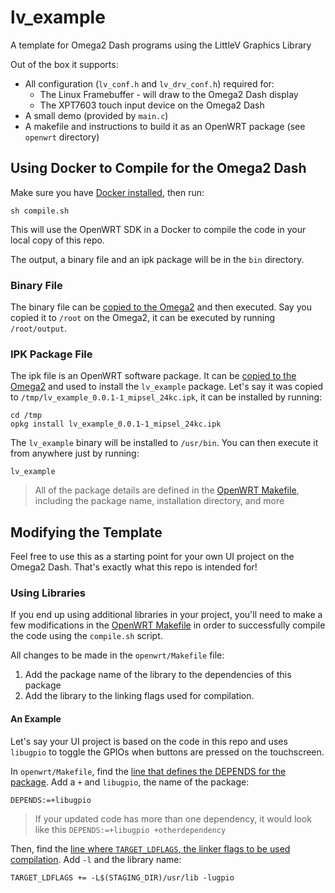 # lv_example
A template for Omega2 Dash programs using the LittleV Graphics Library

Out of the box it supports:

* All configuration (`lv_conf.h` and `lv_drv_conf.h`) required for:
    * The Linux Framebuffer - will draw to the Omega2 Dash display
    * The XPT7603 touch input device on the Omega2 Dash
* A small demo (provided by `main.c`)
* A makefile and instructions to build it as an OpenWRT package (see `openwrt` directory)

## Using Docker to Compile for the Omega2 Dash

Make sure you have [Docker installed](https://docs.docker.com/get-docker/), then run:

```
sh compile.sh
```

This will use the OpenWRT SDK in a Docker to compile the code in your local copy of this repo.

The output, a binary file and an ipk package will be in the `bin` directory.

### Binary File

The binary file can be [copied to the Omega2](http://docs.onion.io/omega2-docs/transferring-files.html) and then executed. Say you copied it to `/root` on the Omega2, it can be executed by running `/root/output`.

### IPK Package File

The ipk file is an OpenWRT software package. It can be [copied to the Omega2](http://docs.onion.io/omega2-docs/transferring-files.html) and used to install the `lv_example` package.
Let's say it was copied to `/tmp/lv_example_0.0.1-1_mipsel_24kc.ipk`, it can be installed by running:

```
cd /tmp
opkg install lv_example_0.0.1-1_mipsel_24kc.ipk
```

The `lv_example` binary will be installed to `/usr/bin`. You can then execute it from anywhere just by running:

```
lv_example
```

> All of the package details are defined in the [OpenWRT Makefile](./openwrt/Makefile), including the package name, installation directory, and more


## Modifying the Template

Feel free to use this as a starting point for your own UI project on the Omega2 Dash. That's exactly what this repo is intended for!

### Using Libraries

If you end up using additional libraries in your project, you'll need to make a few modifications in the [OpenWRT Makefile](./openwrt/Makefile) in order to successfully compile the code using the `compile.sh` script.

All changes to be made in the `openwrt/Makefile` file:

1. Add the package name of the library to the dependencies of this package
2. Add the library to the linking flags used for compilation.

#### An Example

Let's say your UI project is based on the code in this repo and uses `libugpio` to toggle the GPIOs when buttons are pressed on the touchscreen.

In `openwrt/Makefile`, find the [line that defines the DEPENDS for the package](./openwrt/Makefile#L29). Add a `+` and `libugpio`, the name of the package:

```
DEPENDS:=+libugpio
```

> If your updated code has more than one dependency, it would look like this `DEPENDS:=+libugpio +otherdependency`

Then, find the [line where `TARGET_LDFLAGS`, the linker flags to be used compilation](./openwrt/Makefile#L38). Add `-l` and the library name:

```
TARGET_LDFLAGS += -L$(STAGING_DIR)/usr/lib -lugpio
```
